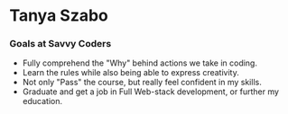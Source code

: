 
# Tanya Szabo
### Goals at Savvy Coders
- Fully comprehend the "Why" behind actions we take in coding.
- Learn the rules while also being able to express creativity.
- Not only "Pass" the course, but really feel confident in my skills.
- Graduate and get a job in Full Web-stack development, or further my education.

